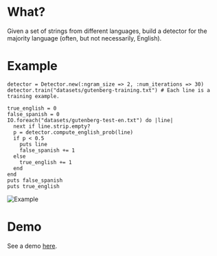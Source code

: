 # What?
Given a set of strings from different languages, build a detector for the majority language (often, but not necessarily, English).

# Example

	detector = Detector.new(:ngram_size => 2, :num_iterations => 30)
	detector.train("datasets/gutenberg-training.txt") # Each line is a training example.

	true_english = 0
	false_spanish = 0
	IO.foreach("datasets/gutenberg-test-en.txt") do |line|
	  next if line.strip.empty?
	  p = detector.compute_english_prob(line)
	  if p < 0.5
	    puts line
	    false_spanish += 1
	  else
	    true_english += 1
	  end
	end
	puts false_spanish
	puts true_english
	
![Example](https://img.skitch.com/20110303-qfrnb8gstgheh4xech4iutfskd.jpg)

# Demo

See a demo [here](http://babel-fett.heroku.com).
